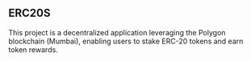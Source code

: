 ## ERC20S

This project is a decentralized application leveraging the Polygon blockchain (Mumbai), enabling users to stake ERC-20 tokens and earn token rewards.
